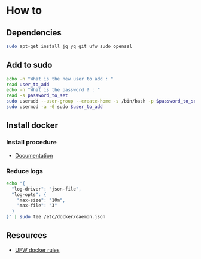 # How to

## Dependencies

```bash
sudo apt-get install jq yq git ufw sudo openssl
```
## Add to sudo

```bash
echo -n "What is the new user to add : "
read user_to_add
echo -n "What is the password ? : "
read -s password_to_set
sudo useradd --user-group --create-home -s /bin/bash -p $password_to_set $user_to_add
sudo usermod -a -G sudo $user_to_add
```

## Install docker

### Install procedure

* [Documentation](https://docs.docker.com/engine/install/debian/#install-using-the-repository)

### Reduce logs

```bash
echo "{ 
  "log-driver": "json-file",
  "log-opts": {
    "max-size": "10m",
    "max-file": "3"
  }
}" | sudo tee /etc/docker/daemon.json
```

## Resources

* [UFW docker rules](https://github.com/chaifeng/ufw-docker?tab=readme-ov-file#tldr=)

